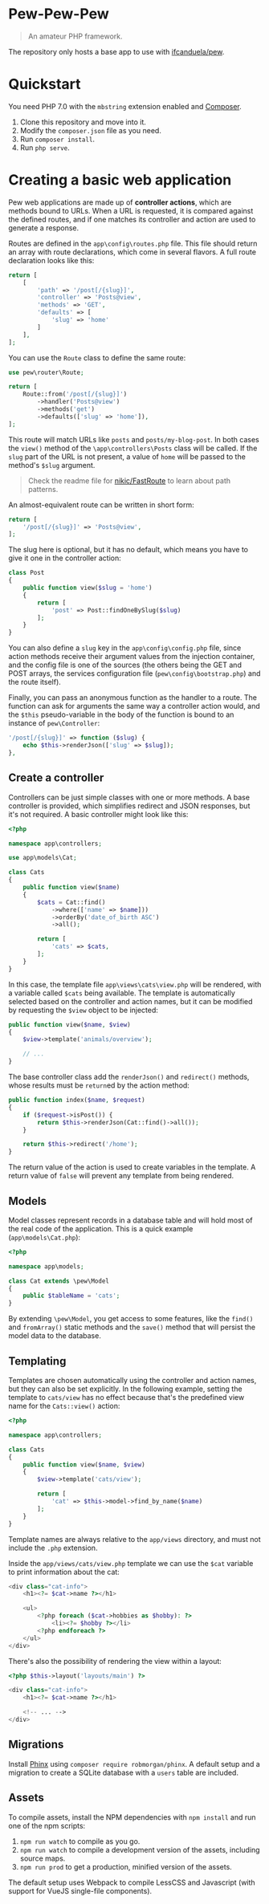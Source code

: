 # Pew-Pew-Pew

> An amateur PHP framework.

The repository only hosts a base app to use with [ifcanduela/pew](https://github.com/ifcanduela/pew).

# Quickstart

You need PHP 7.0 with the `mbstring` extension enabled and [Composer](http://getcomposer.org/).

1. Clone this repository and move into it.
2. Modify the `composer.json` file as you need.
3. Run `composer install`.
4. Run `php serve`.

# Creating a basic web application

Pew web applications are made up of **controller actions**, which are methods bound to URLs. When a
URL is requested, it is compared against the defined routes, and if one matches its controller and
action are used to generate a response.

Routes are defined in the `app\config\routes.php` file. This file should return an array with route
declarations, which come in several flavors. A full route declaration looks like this:

```php
return [
    [
        'path' => '/post[/{slug}]',
        'controller' => 'Posts@view',
        'methods' => 'GET',
        'defaults' => [
            'slug' => 'home'
        ]
    ],
];
```

You can use the `Route` class to define the same route:

```php
use pew\router\Route;

return [
    Route::from('/post[/{slug}]')
        ->handler('Posts@view')
        ->methods('get')
        ->defaults(['slug' => 'home']),
];
```

This route will match URLs like `posts` and `posts/my-blog-post`. In both cases the `view()` method
of the `\app\controllers\Posts` class will be called. If the `slug` part of the URL is not present,
a value of `home` will be passed to the method's `$slug` argument.

> Check the readme file for [nikic/FastRoute](https://github.com/nikic/FastRoute#defining-routes) to
  learn about path patterns.

An almost-equivalent route can be written in short form:

```php
return [
    '/post[/{slug}]' => 'Posts@view',
];
```

The slug here is optional, but it has no default, which means you have to give it one in the
controller action:

```php
class Post
{
    public function view($slug = 'home')
    {
        return [
            'post' => Post::findOneBySlug($slug)
        ];
    }
}
```

You can also define a `slug` key in the `app\config\config.php` file, since action methods receive their
argument values from the injection container, and the config file is one of the sources (the others
being the GET and POST arrays, the services configuration file (`pew\config\bootstrap.php`) and the
route itself).

Finally, you can pass an anonymous function as the handler to a route. The function can ask for arguments
the same way a controller action would, and the `$this` pseudo-variable in the body of the function is
bound to an instance of `pew\Controller`:

```php
'/post[/{slug}]' => function ($slug) {
    echo $this->renderJson(['slug' => $slug]);
},
```

## Create a controller

Controllers can be just simple classes with one or more methods. A base controller is provided,
which simplifies redirect and JSON responses, but it's not required. A basic controller might look
like this:

```php
<?php

namespace app\controllers;

use app\models\Cat;

class Cats
{
    public function view($name)
    {
        $cats = Cat::find()
            ->where(['name' => $name]))
            ->orderBy('date_of_birth ASC')
            ->all();

        return [
            'cats' => $cats,
        ];
    }
}

```

In this case, the template file `app\views\cats\view.php` will be rendered, with a variable called
`$cats` being available. The template is automatically selected based on the controller and action
names, but it can be modified by requesting the `$view` object to be injected:

```php
public function view($name, $view)
{
    $view->template('animals/overview');

    // ...
}
```

The base controller class add the `renderJson()` and `redirect()`  methods, whose results must be
`return`ed by the action method:

```php
public function index($name, $request)
{
    if ($request->isPost()) {
        return $this->renderJson(Cat::find()->all());
    }

    return $this->redirect('/home');
}
```

The return value of the action is used to create variables in the template. A return value of
`false` will prevent any template from being rendered.

## Models

Model classes represent records in a database table and will hold most of the real code of the
application. This is a quick example (`app\models\Cat.php`):

```php
<?php

namespace app\models;

class Cat extends \pew\Model
{
    public $tableName = 'cats';
}
```

By extending `\pew\Model`, you get access to some features, like the `find()` and `fromArray()`
static methods and the `save()` method that will persist the model data to the database.

## Templating

Templates are chosen automatically using the controller and action names, but they can also be set
explicitly. In the following example, setting the template to `cats/view` has no effect because
that's the predefined view name for the `Cats::view()` action:

```php
<?php

namespace app\controllers;

class Cats
{
    public function view($name, $view)
    {
        $view->template('cats/view');

        return [
            'cat' => $this->model->find_by_name($name)
        ];
    }
}
```

Template names are always relative to the `app/views` directory, and must not include the `.php`
extension.

Inside the `app/views/cats/view.php` template we can use the `$cat` variable to print information
about the cat:

```php
<div class="cat-info">
    <h1><?= $cat->name ?></h1>

    <ul>
        <?php foreach ($cat->hobbies as $hobby): ?>
            <li><?= $hobby ?></li>
        <?php endforeach ?>
    </ul>
</div>
```

There's also the possibility of rendering the view within a layout:

```php
<?php $this->layout('layouts/main') ?>

<div class="cat-info">
    <h1><?= $cat->name ?></h1>

    <!-- ... -->
</div>
```

## Migrations

Install [Phinx](https://phinx.org/) using `composer require robmorgan/phinx`. A default setup and a
migration to create a SQLite database with a `users` table are included.

## Assets

To compile assets, install the NPM dependencies with `npm install` and run one of the npm scripts:

1. `npm run watch` to compile as you go.
2. `npm run watch` to compile a development version of the assets, including source maps.
3. `npm run prod` to get a production, minified version of the assets.

The default setup uses Webpack to compile LessCSS and Javascript (with support for VueJS single-file components).

